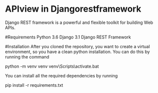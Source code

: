 # APIview in Djangorestframework
Django REST framework is a powerful and flexible toolkit for building Web APIs.

#Requirements
Python 3.6
Django 3.1
Django REST Framework

#Installation
After you cloned the repository, you want to create a virtual environment, so you have a clean python installation. You can do this by running the command

python -m venv venv
venv\Scripts\activate.bat

You can install all the required dependencies by running

pip install -r requirements.txt


